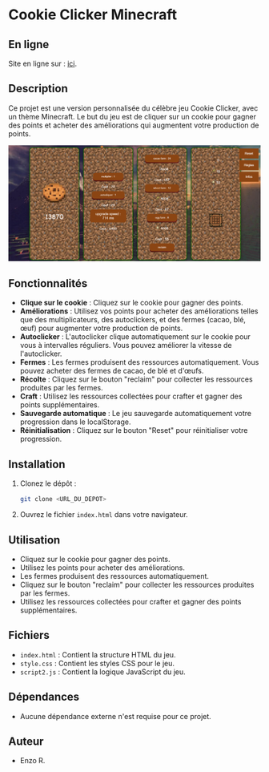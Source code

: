 # Cookie Clicker Minecraft

## En ligne
Site en ligne sur : [ici](https://enzogithub35.github.io/CookieCraft/).

## Description
Ce projet est une version personnalisée du célèbre jeu Cookie Clicker, avec un thème Minecraft. Le but du jeu est de cliquer sur un cookie pour gagner des points et acheter des améliorations qui augmentent votre production de points.

![Démonstration du jeu](img/demo.png)

## Fonctionnalités
- **Clique sur le cookie** : Cliquez sur le cookie pour gagner des points.
- **Améliorations** : Utilisez vos points pour acheter des améliorations telles que des multiplicateurs, des autoclickers, et des fermes (cacao, blé, œuf) pour augmenter votre production de points.
- **Autoclicker** : L'autoclicker clique automatiquement sur le cookie pour vous à intervalles réguliers. Vous pouvez améliorer la vitesse de l'autoclicker.
- **Fermes** : Les fermes produisent des ressources automatiquement. Vous pouvez acheter des fermes de cacao, de blé et d'œufs.
- **Récolte** : Cliquez sur le bouton "reclaim" pour collecter les ressources produites par les fermes.
- **Craft** : Utilisez les ressources collectées pour crafter et gagner des points supplémentaires.
- **Sauvegarde automatique** : Le jeu sauvegarde automatiquement votre progression dans le localStorage.
- **Réinitialisation** : Cliquez sur le bouton "Reset" pour réinitialiser votre progression.

## Installation
1. Clonez le dépôt :
    ```bash
    git clone <URL_DU_DEPOT>
    ```
2. Ouvrez le fichier `index.html` dans votre navigateur.

## Utilisation
- Cliquez sur le cookie pour gagner des points.
- Utilisez les points pour acheter des améliorations.
- Les fermes produisent des ressources automatiquement.
- Cliquez sur le bouton "reclaim" pour collecter les ressources produites par les fermes.
- Utilisez les ressources collectées pour crafter et gagner des points supplémentaires.

## Fichiers
- `index.html` : Contient la structure HTML du jeu.
- `style.css` : Contient les styles CSS pour le jeu.
- `script2.js` : Contient la logique JavaScript du jeu.

## Dépendances
- Aucune dépendance externe n'est requise pour ce projet.

## Auteur
- Enzo R.